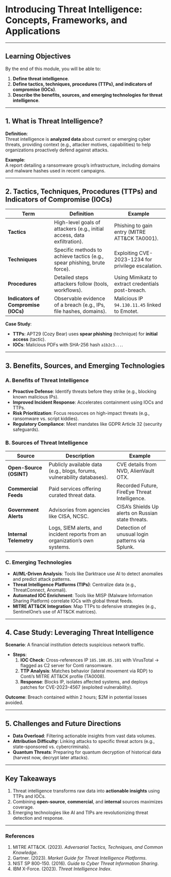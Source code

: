 # Introducing Threat Intelligence: Concepts, Frameworks, and Applications  

---

## Learning Objectives  
By the end of this module, you will be able to:  
1. **Define threat intelligence**.  
2. **Define tactics, techniques, procedures (TTPs), and indicators of compromise (IOCs)**.  
3. **Describe the benefits, sources, and emerging technologies for threat intelligence**.  

---

## 1. What is Threat Intelligence?  
**Definition**:  
Threat intelligence is **analyzed data** about current or emerging cyber threats, providing context (e.g., attacker motives, capabilities) to help organizations proactively defend against attacks.  

**Example**:  
A report detailing a ransomware group’s infrastructure, including domains and malware hashes used in recent campaigns.  

---

## 2. Tactics, Techniques, Procedures (TTPs) and Indicators of Compromise (IOCs)  

| **Term**                | **Definition**                                                                 | **Example**                                      |  
|-------------------------|---------------------------------------------------------------------------------|--------------------------------------------------|  
| **Tactics**             | High-level goals of attackers (e.g., initial access, data exfiltration).       | Phishing to gain entry (MITRE ATT&CK TA0001).    |  
| **Techniques**          | Specific methods to achieve tactics (e.g., spear phishing, brute force).       | Exploiting CVE-2023-1234 for privilege escalation. |  
| **Procedures**          | Detailed steps attackers follow (tools, workflows).                            | Using Mimikatz to extract credentials post-breach. |  
| **Indicators of Compromise (IOCs)** | Observable evidence of a breach (e.g., IPs, file hashes, domains).       | Malicious IP `94.130.11.45` linked to Emotet.    |  

**Case Study**:  
- **TTPs**: APT29 (Cozy Bear) uses **spear phishing** (technique) for **initial access** (tactic).  
- **IOCs**: Malicious PDFs with SHA-256 hash `a1b2c3...`.  

---

## 3. Benefits, Sources, and Emerging Technologies  

### A. **Benefits of Threat Intelligence**  
- **Proactive Defense**: Identify threats before they strike (e.g., blocking known malicious IPs).  
- **Improved Incident Response**: Accelerates containment using IOCs and TTPs.  
- **Risk Prioritization**: Focus resources on high-impact threats (e.g., ransomware vs. script kiddies).  
- **Regulatory Compliance**: Meet mandates like GDPR Article 32 (security safeguards).  

### B. **Sources of Threat Intelligence**  
| **Source**               | **Description**                                                                 | **Example**                                      |  
|--------------------------|---------------------------------------------------------------------------------|--------------------------------------------------|  
| **Open-Source (OSINT)**  | Publicly available data (e.g., blogs, forums, vulnerability databases).        | CVE details from NVD, AlienVault OTX.            |  
| **Commercial Feeds**     | Paid services offering curated threat data.                                     | Recorded Future, FireEye Threat Intelligence.    |  
| **Government Alerts**    | Advisories from agencies like CISA, NCSC.                                       | CISA’s Shields Up alerts on Russian state threats. |  
| **Internal Telemetry**   | Logs, SIEM alerts, and incident reports from an organization’s own systems.    | Detection of unusual login patterns via Splunk.  |  

### C. **Emerging Technologies**  
- **AI/ML-Driven Analysis**: Tools like Darktrace use AI to detect anomalies and predict attack patterns.  
- **Threat Intelligence Platforms (TIPs)**: Centralize data (e.g., ThreatConnect, Anomali).  
- **Automated IOC Enrichment**: Tools like MISP (Malware Information Sharing Platform) correlate IOCs with global threat feeds.  
- **MITRE ATT&CK Integration**: Map TTPs to defensive strategies (e.g., SentinelOne’s use of ATT&CK matrices).  

---

## 4. Case Study: Leveraging Threat Intelligence  
**Scenario**: A financial institution detects suspicious network traffic.  
- **Steps**:  
  1. **IOC Check**: Cross-references IP `185.100.85.101` with VirusTotal → flagged as C2 server for Conti ransomware.  
  2. **TTP Analysis**: Matches behavior (lateral movement via RDP) to Conti’s MITRE ATT&CK profile (TA0008).  
  3. **Response**: Blocks IP, isolates affected systems, and deploys patches for CVE-2023-4567 (exploited vulnerability).  

**Outcome**: Breach contained within 2 hours; $2M in potential losses avoided.  

---

## 5. Challenges and Future Directions  
- **Data Overload**: Filtering actionable insights from vast data volumes.  
- **Attribution Difficulty**: Linking attacks to specific threat actors (e.g., state-sponsored vs. cybercriminals).  
- **Quantum Threats**: Preparing for quantum decryption of historical data (harvest now, decrypt later attacks).  

---

## Key Takeaways  
1. Threat intelligence transforms raw data into **actionable insights** using TTPs and IOCs.  
2. Combining **open-source**, **commercial**, and **internal** sources maximizes coverage.  
3. Emerging technologies like AI and TIPs are revolutionizing threat detection and response.  

---

### References  
1. MITRE ATT&CK. (2023). *Adversarial Tactics, Techniques, and Common Knowledge*.  
2. Gartner. (2023). *Market Guide for Threat Intelligence Platforms*.  
3. NIST SP 800-150. (2016). *Guide to Cyber Threat Information Sharing*.  
4. IBM X-Force. (2023). *Threat Intelligence Index*.  

